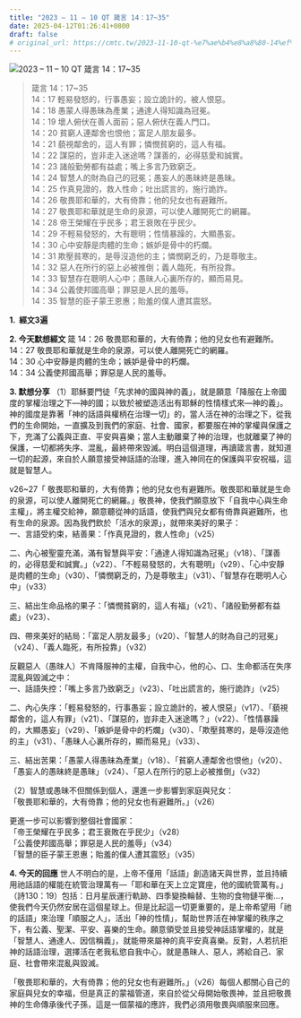 ```yaml
---
title: "2023 – 11 – 10 QT 箴言 14：17~35"
date: 2025-04-12T01:26:41+0800
draft: false
# original_url: https://cmtc.tw/2023-11-10-qt-%e7%ae%b4%e8%a8%80-14%ef%bc%9a1735
---
```


![2023 – 11 – 10 QT 箴言 14：17\~35](/images/qt.jpg  "2023 – 11 – 10 QT 箴言 14：17\~35")

> 箴言 14：17\~35  
> 14：17 輕易發怒的，行事愚妄；設立詭計的，被人恨惡。  
> 14：18 愚蒙人得愚昧為產業；通達人得知識為冠冕。  
> 14：19 壞人俯伏在善人面前；惡人俯伏在義人門口。  
> 14：20 貧窮人連鄰舍也恨他；富足人朋友最多。  
> 14：21 藐視鄰舍的，這人有罪；憐憫貧窮的，這人有福。  
> 14：22 謀惡的，豈非走入迷途嗎？謀善的，必得慈愛和誠實。  
> 14：23 諸般勤勞都有益處；嘴上多言乃致窮乏。  
> 14：24 智慧人的財為自己的冠冕；愚妄人的愚昧終是愚昧。  
> 14：25 作真見證的，救人性命；吐出謊言的，施行詭詐。  
> 14：26 敬畏耶和華的，大有倚靠；他的兒女也有避難所。  
> 14：27 敬畏耶和華就是生命的泉源，可以使人離開死亡的網羅。  
> 14：28 帝王榮耀在乎民多；君王衰敗在乎民少。  
> 14：29 不輕易發怒的，大有聰明；性情暴躁的，大顯愚妄。  
> 14：30 心中安靜是肉體的生命；嫉妒是骨中的朽爛。  
> 14：31 欺壓貧寒的，是辱沒造他的主；憐憫窮乏的，乃是尊敬主。  
> 14：32 惡人在所行的惡上必被推倒；義人臨死，有所投靠。  
> 14：33 智慧存在聰明人心中；愚昧人心裏所存的，顯而易見。  
> 14：34 公義使邦國高舉；罪惡是人民的羞辱。  
> 14：35 智慧的臣子蒙王恩惠；貽羞的僕人遭其震怒。

**1.  經文3遍**

**2. 今天默想經文**
箴 14：26 敬畏耶和華的，大有倚靠；他的兒女也有避難所。  
14：27 敬畏耶和華就是生命的泉源，可以使人離開死亡的網羅。  
14：30 心中安靜是肉體的生命；嫉妒是骨中的朽爛。  
14：34 公義使邦國高舉；罪惡是人民的羞辱。

**3. 默想分享**
（1）耶穌要門徒「先求神的國與神的義」，就是願意「降服在上帝國度的掌權治理之下—神的國；以致於被塑造活出有耶穌的性情樣式來—神的義」。神的國度是靠著「神的話語與權柄在治理一切」的，當人活在神的治理之下，從我們的生命開始，一直擴及到我們的家庭、社會、國家，都要服在神的掌權與保護之下，充滿了公義與正直、平安與喜樂；當人主動離棄了神的治理，也就離棄了神的保護，一切都將失序、混亂，最終帶來毀滅。明白這個道理，再讀箴言書，就知道一切的起源，來自於人願意接受神話語的治理，進入神同在的保護與平安祝福，這就是智慧人。

v26\~27「 敬畏耶和華的，大有倚靠；他的兒女也有避難所。敬畏耶和華就是生命的泉源，可以使人離開死亡的網羅。」敬畏神，使我們願意放下「自我中心與生命主權」，將主權交給神，願意聽從神的話語，使我們與兒女都有倚靠與避難所，也有生命的泉源。因為我們飲於「活水的泉源」，就帶來美好的果子：  
一、言語受約束，結善果：「作真見證的，救人性命」（v25）

二、內心被聖靈充滿，滿有智慧與平安：「通達人得知識為冠冕」（v18）、「謀善的，必得慈愛和誠實。」（v22）、「不輕易發怒的，大有聰明」（v29）、「心中安靜是肉體的生命」（v30）、「憐憫窮乏的，乃是尊敬主」（v31）、「智慧存在聰明人心中」（v33）

三、結出生命品格的果子：「憐憫貧窮的，這人有福」（v21）、「諸般勤勞都有益處」（v23）、

四、帶來美好的結局：「富足人朋友最多」（v20）、「智慧人的財為自己的冠冕」（v24）、「義人臨死，有所投靠」（v32）

反觀惡人（愚昩人）不肯降服神的主權，自我中心，他的心、口、生命都活在失序混亂與毀滅之中：  
一、話語失控：「嘴上多言乃致窮乏」（v23）、「吐出謊言的，施行詭詐」（v25）

二、內心失序：「輕易發怒的，行事愚妄；設立詭計的，被人恨惡」（v17）、「藐視鄰舍的，這人有罪」（v21）、「謀惡的，豈非走入迷途嗎？」（v22）、「性情暴躁的，大顯愚妄」（v29）、「嫉妒是骨中的朽爛」（v30）、「欺壓貧寒的，是辱沒造他的主」（v31）、「愚昧人心裏所存的，顯而易見」（v33）、

三、結出苦果：「愚蒙人得愚昧為產業」（v18）、「貧窮人連鄰舍也恨他」（v20）、「愚妄人的愚昧終是愚昧」（v24）、「惡人在所行的惡上必被推倒」（v32）

（2）智慧或愚昧不但關係到個人，還進一步影響到家庭與兒女：  
「敬畏耶和華的，大有倚靠；他的兒女也有避難所。」（v26）

更進一步可以影響到整個社會國家：  
「帝王榮耀在乎民多；君王衰敗在乎民少」（v28）  
「公義使邦國高舉；罪惡是人民的羞辱」（v34）  
「智慧的臣子蒙王恩惠；貽羞的僕人遭其震怒」（v35）

**4. 今天的回應**
世人不明白的是，上帝不僅用「話語」創造諸天與世界，並且持續用祂話語的權能在統管治理萬有—「耶和華在天上立定寶座，他的國統管萬有。」（詩130：19）包括：日月星辰運行軌跡、四季變換輪替、生物的食物鏈平衡…，使我們今天仍然安居在這個星球上。但是比起這一切更重要的，是上帝希望用「祂的話語」來治理「順服之人」，活出「神的性情」，幫助世界活在神掌權的秩序之下，有公義、聖潔、平安、喜樂的生命。願意領受並且接受神話語掌權的，就是「智慧人、通達人、因信稱義」，就能帶來屬神的真平安真喜樂。反對，人若抗拒神的話語治理，選擇活在老我私慾自我中心，就是愚昧人、惡人，將給自己、家庭、社會帶來混亂與毀滅。

「敬畏耶和華的，大有倚靠；他的兒女也有避難所。」（v26）每個人都關心自己的家庭與兒女的幸福，但是真正的蒙福管道，來自於從父母開始敬畏神，並且把敬畏神的生命傳承後代子孫，這是一個蒙福的應許，我們必須用敬畏與順服來回應。
